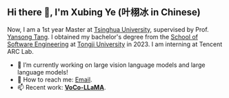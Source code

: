 ## Hi there 👋, I'm Xubing Ye (叶栩冰 in Chinese)

<!--
**Yxxxb/Yxxxb** is a ✨ _special_ ✨ repository because its `README.md` (this file) appears on your GitHub profile.

Here are some ideas to get you started:

- 🔭 I’m currently working on ...
- 🌱 I’m currently learning ...
- 👯 I’m looking to collaborate on ...
- 🤔 I’m looking for help with ...
- 💬 Ask me about ...
- 📫 How to reach me: ...
- 😄 Pronouns: ...
- ⚡ Fun fact: ...
-->

Now, I am a 1st year Master at [Tsinghua University](https://www.tsinghua.edu.cn/), supervised by Prof. [Yansong Tang](https://andytang15.github.io/). I obtained my bachelor's degree from the [School of Software Engineering](https://sse.tongji.edu.cn/) at [Tongji University](https://www.tongji.edu.cn/) in 2023. I am interning at Tencent ARC Lab.

- 🔭 I’m currently working on large vision language models and large language models!
- 💬 How to reach me: [Email](yxb23@mails.tsinghua.edu.cn).
- 📫 Recent work: **[VoCo-LLaMA](https://github.com/Yxxxb/VoCo-LLaMA)**.
